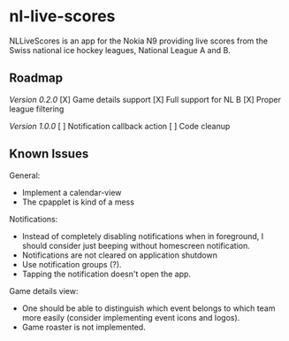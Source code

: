 nl-live-scores
==============
NLLiveScores is an app for the Nokia N9 providing live scores from the Swiss
national ice hockey leagues, National League A and B.

Roadmap
-------
*Version 0.2.0*
[X] Game details support
[X] Full support for NL B
[X] Proper league filtering

*Version 1.0.0*
[ ] Notification callback action
[ ] Code cleanup

Known Issues
------------
General:
* Implement a calendar-view
* The cpapplet is kind of a mess

Notifications:
* Instead of completely disabling notifications when in foreground, I should 
  consider just beeping without homescreen notification.
* Notifications are not cleared on application shutdown
* Use notification groups (?).
* Tapping the notification doesn't open the app.

Game details view:
* One should be able to distinguish which event belongs to which team 
  more easily (consider implementing event icons and logos).
* Game roaster is not implemented.


